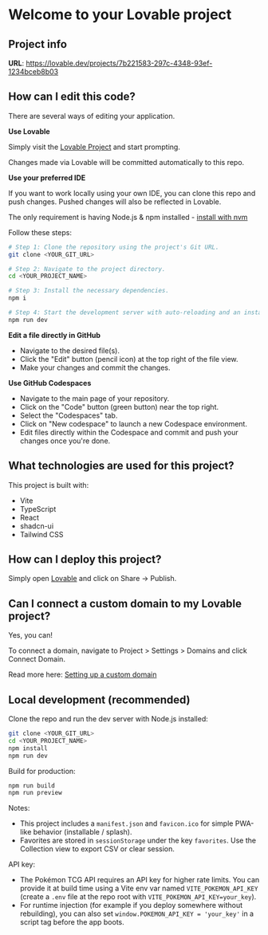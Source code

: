 # Welcome to your Lovable project

## Project info

**URL**: https://lovable.dev/projects/7b221583-297c-4348-93ef-1234bceb8b03

## How can I edit this code?

There are several ways of editing your application.

**Use Lovable**

Simply visit the [Lovable Project](https://lovable.dev/projects/7b221583-297c-4348-93ef-1234bceb8b03) and start prompting.

Changes made via Lovable will be committed automatically to this repo.

**Use your preferred IDE**

If you want to work locally using your own IDE, you can clone this repo and push changes. Pushed changes will also be reflected in Lovable.

The only requirement is having Node.js & npm installed - [install with nvm](https://github.com/nvm-sh/nvm#installing-and-updating)

Follow these steps:

```sh
# Step 1: Clone the repository using the project's Git URL.
git clone <YOUR_GIT_URL>

# Step 2: Navigate to the project directory.
cd <YOUR_PROJECT_NAME>

# Step 3: Install the necessary dependencies.
npm i

# Step 4: Start the development server with auto-reloading and an instant preview.
npm run dev
```

**Edit a file directly in GitHub**

- Navigate to the desired file(s).
- Click the "Edit" button (pencil icon) at the top right of the file view.
- Make your changes and commit the changes.

**Use GitHub Codespaces**

- Navigate to the main page of your repository.
- Click on the "Code" button (green button) near the top right.
- Select the "Codespaces" tab.
- Click on "New codespace" to launch a new Codespace environment.
- Edit files directly within the Codespace and commit and push your changes once you're done.

## What technologies are used for this project?

This project is built with:

- Vite
- TypeScript
- React
- shadcn-ui
- Tailwind CSS

## How can I deploy this project?

Simply open [Lovable](https://lovable.dev/projects/7b221583-297c-4348-93ef-1234bceb8b03) and click on Share -> Publish.

## Can I connect a custom domain to my Lovable project?

Yes, you can!

To connect a domain, navigate to Project > Settings > Domains and click Connect Domain.

Read more here: [Setting up a custom domain](https://docs.lovable.dev/features/custom-domain#custom-domain)

## Local development (recommended)

Clone the repo and run the dev server with Node.js installed:

```bash
git clone <YOUR_GIT_URL>
cd <YOUR_PROJECT_NAME>
npm install
npm run dev
```

Build for production:

```bash
npm run build
npm run preview
```

Notes:
- This project includes a `manifest.json` and `favicon.ico` for simple PWA-like behavior (installable / splash).
- Favorites are stored in `sessionStorage` under the key `favorites`. Use the Collection view to export CSV or clear session.

API key:
- The Pokémon TCG API requires an API key for higher rate limits. You can provide it at build time using a Vite env var named `VITE_POKEMON_API_KEY` (create a `.env` file at the repo root with `VITE_POKEMON_API_KEY=your_key`).
- For runtime injection (for example if you deploy somewhere without rebuilding), you can also set `window.POKEMON_API_KEY = 'your_key'` in a script tag before the app boots.
